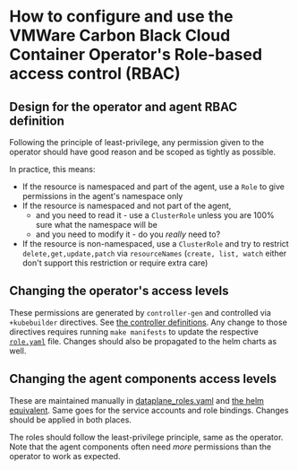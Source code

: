 # How to configure and use the VMWare Carbon Black Cloud Container Operator's Role-based access control (RBAC)

## Design for the operator and agent RBAC definition
Following the principle of least-privilege, any permission given to the operator should have good reason and be scoped as tightly as possible. 

In practice, this means:
* If the resource is namespaced and part of the agent, use a `Role` to give permissions in the agent's namespace only
* If the resource is namespaced and not part of the agent,
  * and you need to read it - use a `ClusterRole` unless you are 100% sure what the namespace will be
  * and you need to modify it - do you _really_ need to? 
* If the resource is non-namespaced, use a `ClusterRole` and try to restrict `delete,get,update,patch` via `resourceNames` (`create, list, watch` either don't support this restriction or require extra care)

## Changing the operator's access levels
These permissions are generated by `controller-gen` and controlled via `+kubebuilder` directives. See [the controller definitions](../controllers/cbcontainersagent_controller.go).
Any change to those directives requires running `make manifests` to update the respective [`role.yaml`](../config/rbac/role.yaml) file. Changes should also be propagated to the helm charts as well. 


## Changing the agent components access levels
These are maintained manually in [dataplane_roles.yaml](../config/rbac/dataplane/dataplane_roles.yaml) and [the helm equivalent](../charts/cbcontainers-operator/cbcontainers-operator-chart/templates/dataplane_rbac.yaml). 
Same goes for the service accounts and role bindings. Changes should be applied in both places.

The roles should follow the least-privilege principle, same as the operator. Note that the agent components often need _more_ permissions than the operator to work as expected.